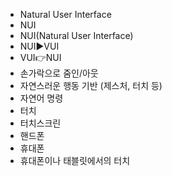 ﻿- Natural User Interface
- NUI
- NUI(Natural User Interface) 
- NUI▶️VUI
- VUI👉NUI
- 손가락으로 줌인/아웃
- 자연스러운 행동 기반 (제스처, 터치 등)
- 자연어 명령
- 터치
- 터치스크린
- 핸드폰
- 휴대폰
- 휴대폰이나 태블릿에서의 터치

